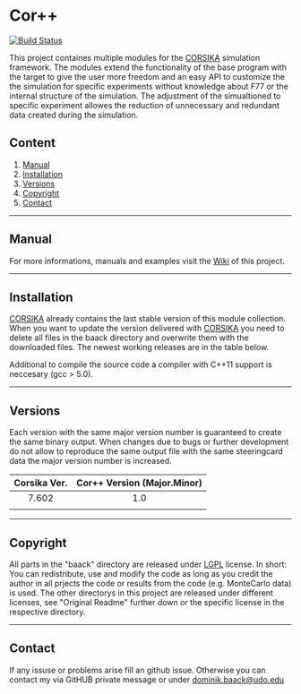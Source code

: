 # Cor++

[![Build Status](https://travis-ci.org/tudo-astroparticlephysics/Cor-PlusPlus.svg?branch=master)](https://travis-ci.org/tudo-astroparticlephysics/Cor-PlusPlus)

This project containes multiple modules for the [CORSIKA](https://www.ikp.kit.edu/corsika/) simulation framework. The modules extend the functionality of the base program with the target to give the user more freedom and an easy API to customize the the simulation for specific experiments without knowledge about F77 or the internal structure of the simulation. The adjustment of the simualtioned to specific experiment allowes the reduction of unnecessary and redundant data created during the simulation.

## Content
1. [Manual](#manual)
2. [Installation](#installation)
3. [Versions](#versions)
4. [Copyright](#copyright)
5. [Contact](#contact)


- - -

## Manual
For more informations, manuals and examples visit the [Wiki](https://github.com/tudo-astroparticlephysics/Cor-PlusPlus/wiki) of this project. 

- - - 
## Installation
[CORSIKA](https://www.ikp.kit.edu/corsika/) already contains the last stable version of this module collection. When you want to update the version delivered with [CORSIKA](https://www.ikp.kit.edu/corsika/) you need to delete all files in the baack directory and overwrite them with the downloaded files. The newest working releases are in the table below.

Additional to compile the source code a compiler with C++11 support is neccesary (gcc > 5.0).

- - -

## Versions
Each version with the same major version number is guaranteed to create the same binary output. When changes due to bugs or further development do not allow to reproduce the same output file with the same steeringcard data the major version number is increased.

| Corsika Ver. | Cor++ Version (Major.Minor) | 
|:------------:|:---------------------------:|
| 7.602        |  1.0                        |
|              |                             |
 


---

## Copyright
All parts in the "baack" directory are released under [LGPL](https://www.gnu.org/licenses/lgpl-3.0.html) license. In short: You can redistribute, use and modify the code as long as you credit the author in all prjects the code or results from the code (e.g. MonteCarlo data) is used.
The other directorys in this project are released under different licenses, see "Original Readme" further down or the specific license in the respective directory.

- - -
## Contact
If any issuse or problems arise fill an github issue. Otherwise you can contact my via GitHUB private message or under dominik.baack@udo.edu


